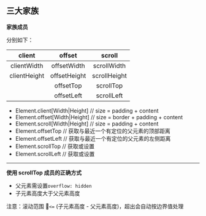## 三大家族

**家族成员**

分别如下：

|    client    |    offset    |    scroll    |
| :----------: | :----------: | :----------: |
| clientWidth  | offsetWidth  | scrollWidth  |
| clientHeight | offsetHeight | scrollHeight |
|              |  offsetTop   |  scrollTop   |
|              |  offsetLeft  |  scrollLeft  |

- Element.client[Width|Height] // size = padding + content
- Element.offset[Width|Height] // size = border + padding + content
- Element.scroll[Width|Height] // size = padding + content
- Element.offsetTop // 获取与最近一个有定位的父元素的顶部距离
- Element.offsetLeft // 获取与最近一个有定位的父元素的左侧距离
- Element.scrollTop // 获取或设置
- Element.scrollLeft // 获取或设置

---

**使用 scrollTop 成员的正确方式**

- 父元素需设置`overflow: hidden`
- 子元素高度大于父元素高度

注意：滚动范围 `<=` (子元素高度 - 父元素高度)，超出会自动按边界值处理
